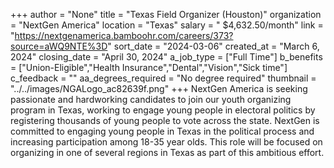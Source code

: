 +++
author = "None"
title = "Texas Field Organizer (Houston)"
organization = "NextGen America"
location = "Texas"
salary = " $4,632.50/month"
link = "https://nextgenamerica.bamboohr.com/careers/373?source=aWQ9NTE%3D"
sort_date = "2024-03-06"
created_at = "March 6, 2024"
closing_date = "April 30, 2024"
a_job_type = ["Full Time"]
b_benefits = ["Union-Eligible","Health Insurance","Dental","Vision","Sick time"]
c_feedback = ""
aa_degrees_required = "No degree required"
thumbnail = "../../images/NGALogo_ac82639f.png"
+++
NextGen America is seeking passionate and hardworking candidates to join our youth organizing program in Texas, working to engage young people in electoral politics by registering thousands of young people to vote across the state. NextGen is committed to engaging young people in Texas in the political process and increasing participation among 18-35 year olds. This role will be focused on organizing in one of several regions in Texas as part of this ambitious effort. 